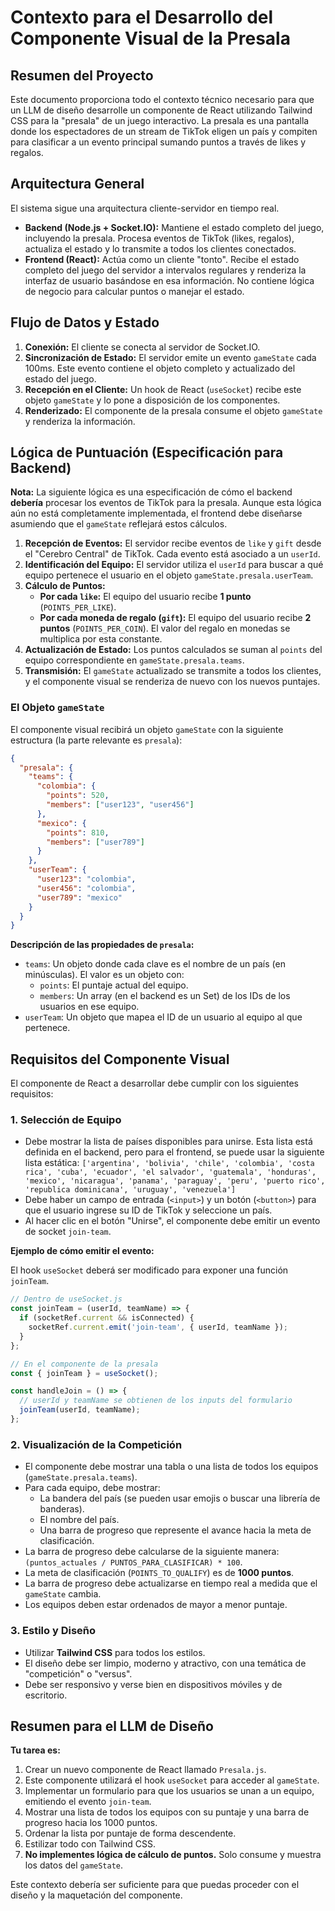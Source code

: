 # Contexto para el Desarrollo del Componente Visual de la Presala

## Resumen del Proyecto

Este documento proporciona todo el contexto técnico necesario para que un LLM de diseño desarrolle un componente de React utilizando Tailwind CSS para la "presala" de un juego interactivo. La presala es una pantalla donde los espectadores de un stream de TikTok eligen un país y compiten para clasificar a un evento principal sumando puntos a través de likes y regalos.

## Arquitectura General

El sistema sigue una arquitectura cliente-servidor en tiempo real.

-   **Backend (Node.js + Socket.IO):** Mantiene el estado completo del juego, incluyendo la presala. Procesa eventos de TikTok (likes, regalos), actualiza el estado y lo transmite a todos los clientes conectados.
-   **Frontend (React):** Actúa como un cliente "tonto". Recibe el estado completo del juego del servidor a intervalos regulares y renderiza la interfaz de usuario basándose en esa información. No contiene lógica de negocio para calcular puntos o manejar el estado.

## Flujo de Datos y Estado

1.  **Conexión:** El cliente se conecta al servidor de Socket.IO.
2.  **Sincronización de Estado:** El servidor emite un evento `gameState` cada 100ms. Este evento contiene el objeto completo y actualizado del estado del juego.
3.  **Recepción en el Cliente:** Un hook de React (`useSocket`) recibe este objeto `gameState` y lo pone a disposición de los componentes.
4.  **Renderizado:** El componente de la presala consume el objeto `gameState` y renderiza la información.

## Lógica de Puntuación (Especificación para Backend)

**Nota:** La siguiente lógica es una especificación de cómo el backend **debería** procesar los eventos de TikTok para la presala. Aunque esta lógica aún no está completamente implementada, el frontend debe diseñarse asumiendo que el `gameState` reflejará estos cálculos.

1.  **Recepción de Eventos:** El servidor recibe eventos de `like` y `gift` desde el "Cerebro Central" de TikTok. Cada evento está asociado a un `userId`.
2.  **Identificación del Equipo:** El servidor utiliza el `userId` para buscar a qué equipo pertenece el usuario en el objeto `gameState.presala.userTeam`.
3.  **Cálculo de Puntos:**
    *   **Por cada `like`:** El equipo del usuario recibe **1 punto** (`POINTS_PER_LIKE`).
    *   **Por cada moneda de regalo (`gift`):** El equipo del usuario recibe **2 puntos** (`POINTS_PER_COIN`). El valor del regalo en monedas se multiplica por esta constante.
4.  **Actualización de Estado:** Los puntos calculados se suman al `points` del equipo correspondiente en `gameState.presala.teams`.
5.  **Transmisión:** El `gameState` actualizado se transmite a todos los clientes, y el componente visual se renderiza de nuevo con los nuevos puntajes.

### El Objeto `gameState`

El componente visual recibirá un objeto `gameState` con la siguiente estructura (la parte relevante es `presala`):

```json
{
  "presala": {
    "teams": {
      "colombia": {
        "points": 520,
        "members": ["user123", "user456"]
      },
      "mexico": {
        "points": 810,
        "members": ["user789"]
      }
    },
    "userTeam": {
      "user123": "colombia",
      "user456": "colombia",
      "user789": "mexico"
    }
  }
}
```

**Descripción de las propiedades de `presala`:**

-   `teams`: Un objeto donde cada clave es el nombre de un país (en minúsculas). El valor es un objeto con:
    -   `points`: El puntaje actual del equipo.
    -   `members`: Un array (en el backend es un Set) de los IDs de los usuarios en ese equipo.
-   `userTeam`: Un objeto que mapea el ID de un usuario al equipo al que pertenece.

## Requisitos del Componente Visual

El componente de React a desarrollar debe cumplir con los siguientes requisitos:

### 1. Selección de Equipo

-   Debe mostrar la lista de países disponibles para unirse. Esta lista está definida en el backend, pero para el frontend, se puede usar la siguiente lista estática:
    `['argentina', 'bolivia', 'chile', 'colombia', 'costa rica', 'cuba', 'ecuador', 'el salvador', 'guatemala', 'honduras', 'mexico', 'nicaragua', 'panama', 'paraguay', 'peru', 'puerto rico', 'republica dominicana', 'uruguay', 'venezuela']`
-   Debe haber un campo de entrada (`<input>`) y un botón (`<button>`) para que el usuario ingrese su ID de TikTok y seleccione un país.
-   Al hacer clic en el botón "Unirse", el componente debe emitir un evento de socket `join-team`.

**Ejemplo de cómo emitir el evento:**

El hook `useSocket` deberá ser modificado para exponer una función `joinTeam`.

```javascript
// Dentro de useSocket.js
const joinTeam = (userId, teamName) => {
  if (socketRef.current && isConnected) {
    socketRef.current.emit('join-team', { userId, teamName });
  }
};

// En el componente de la presala
const { joinTeam } = useSocket();

const handleJoin = () => {
  // userId y teamName se obtienen de los inputs del formulario
  joinTeam(userId, teamName);
};
```

### 2. Visualización de la Competición

-   El componente debe mostrar una tabla o una lista de todos los equipos (`gameState.presala.teams`).
-   Para cada equipo, debe mostrar:
    -   La bandera del país (se pueden usar emojis o buscar una librería de banderas).
    -   El nombre del país.
    -   Una barra de progreso que represente el avance hacia la meta de clasificación.
-   La barra de progreso debe calcularse de la siguiente manera: `(puntos_actuales / PUNTOS_PARA_CLASIFICAR) * 100`.
-   La meta de clasificación (`POINTS_TO_QUALIFY`) es de **1000 puntos**.
-   La barra de progreso debe actualizarse en tiempo real a medida que el `gameState` cambia.
-   Los equipos deben estar ordenados de mayor a menor puntaje.

### 3. Estilo y Diseño

-   Utilizar **Tailwind CSS** para todos los estilos.
-   El diseño debe ser limpio, moderno y atractivo, con una temática de "competición" o "versus".
-   Debe ser responsivo y verse bien en dispositivos móviles y de escritorio.

## Resumen para el LLM de Diseño

**Tu tarea es:**

1.  Crear un nuevo componente de React llamado `Presala.js`.
2.  Este componente utilizará el hook `useSocket` para acceder al `gameState`.
3.  Implementar un formulario para que los usuarios se unan a un equipo, emitiendo el evento `join-team`.
4.  Mostrar una lista de todos los equipos con su puntaje y una barra de progreso hacia los 1000 puntos.
5.  Ordenar la lista por puntaje de forma descendente.
6.  Estilizar todo con Tailwind CSS.
7.  **No implementes lógica de cálculo de puntos.** Solo consume y muestra los datos del `gameState`.

Este contexto debería ser suficiente para que puedas proceder con el diseño y la maquetación del componente.